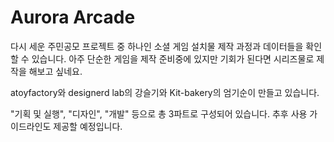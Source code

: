 # Aurora Arcade

다시 세운 주민공모 프로젝트 중 하나인 소셜 게임 설치물 제작 과정과 데이터들을 확인할 수 있습니다.
아주 단순한 게임을 제작 준비중에 있지만 기회가 된다면 시리즈물로 제작을 해보고 싶네요.

atoyfactory와 designerd lab의 강슬기와 Kit-bakery의 엄기순이 만들고 있습니다.

"기획 및 실행", "디자인", "개발" 등으로 총 3파트로 구성되어 있습니다. 추후 사용 가이드라인도 제공할 예정입니다.
